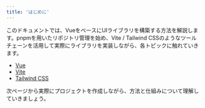 ```yaml
---
title: 'はじめに'
---
```


このドキュメントでは、VueをベースにUIライブラリを構築する方法を解説します。pnpmを用いたリポジトリ管理を始め、Vite / Tailwind CSSのようなツールチェーンを活用して実際にライブラリを実装しながら、各トピックに触れていきます。

- [Vue](https://github.com/vuejs/core)
- [Vite](https://github.com/vitejs/vite)
- [Tailwind CSS](https://github.com/tailwindlabs/tailwindcss)

次ページから実際にプロジェクトを作成しながら、方法と仕組みについて理解していきましょう。
